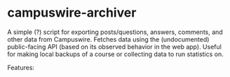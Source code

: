 # campuswire-archiver

A simple (?) script for exporting posts/questions, answers, comments, and other
data from Campuswire. Fetches data using the (undocumented) public-facing API
(based on its observed behavior in the web app). Useful for making local
backups of a course or collecting data to run statistics on.

Features:
